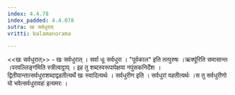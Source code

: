 ```yaml
---
index: 4.4.78
index_padded: 4.4.078
sutra: खः सर्वधुरात्‌
vritti: balamanorama

---
```

<<खः सर्वधुरात्>> - खः सर्वधुरात् । सर्वा धूः सर्वधुरा । "पूर्वकाल" इति तत्पुरुषः ।ऋक्पू॑रिति समासान्तः ।परवल्लिङ्ग॑मिति स्त्रीत्वाट्टाप् । इह तु शब्दस्वरूपापेक्षया नपुंसकनिर्देशः । द्वितीयान्तात्सर्वधुराशब्दाद्वहतीत्यर्थे खः स्यादित्यर्थः । सर्वधुरीण इति । सर्वधुरां वहतीत्यर्थः ।स तु सर्वधुरीणो यो भवेत्सर्वधुरावहः॑ इत्यमरः ।